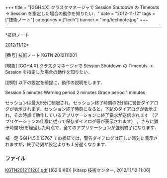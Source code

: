 ﻿+++
title = "[GGH4.X] クラスタマネージャで Session Shutdown の Timeouts -> Session を指定した場合の動作を知りたい．"
date = "2012-11-12"
tags = ["技術ノート"]
categories = ["tech"]
banner = "img/technote.jpg"
+++

-----------------------------------------------------------------------------------------------------------------------------

*技術ノート

2012/11/12*


[番号]
技術ノート KGTN 2012111201

[現象]
[GGH4.X] クラスタマネージャで Session Shutdown の Timeouts -> Session
を指定した場合の動作を知りたい．

[説明]
以下の設定を前提に，動作の説明をします．

Session 5 minutes
Warning period 2 minutes
Grace period 1 minutes

セッションは最大5分に制限され，セッション終了時刻の2分前に警告ダイアログが表示されます．セッション終了時刻になると，下記のダイアログが表示され，その時点で動作しているアプリケーションに終了要求が送信されます
（アプリケーションの仕様に従って保存ダイアログ等が表示されます）
，さらに猶予時間1分を経過した時点で，全てのアプリケーションが強制終了になります．

補　足
GGH4.5.0.13767
での検証では，警告ダイアログは正しい時刻に表示されますが，終了時刻が設定よりも１分遅くなります．


### ファイル

 
 


[KGTN2012111201.pdf](http://techreport.kitasp.net/attachments/download/1108/KGTN2012111201.pdf)
 [(62.9 KB)] [kitasp 技術センター, 2012/11/12
11:06]


 


 

